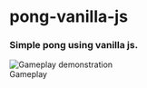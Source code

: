 # pong-vanilla-js
### Simple pong using vanilla js.

![Gameplay demonstration](https://user-images.githubusercontent.com/76976870/159188375-3347268c-2b43-4192-912a-816e5d364856.gif)<br>
Gameplay
